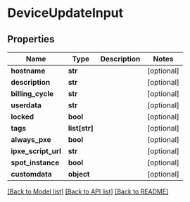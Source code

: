 # DeviceUpdateInput


## Properties
Name | Type | Description | Notes
------------ | ------------- | ------------- | -------------
**hostname** | **str** |  | [optional] 
**description** | **str** |  | [optional] 
**billing_cycle** | **str** |  | [optional] 
**userdata** | **str** |  | [optional] 
**locked** | **bool** |  | [optional] 
**tags** | **list[str]** |  | [optional] 
**always_pxe** | **bool** |  | [optional] 
**ipxe_script_url** | **str** |  | [optional] 
**spot_instance** | **bool** |  | [optional] 
**customdata** | **object** |  | [optional] 

[[Back to Model list]](../README.md#documentation-for-models) [[Back to API list]](../README.md#documentation-for-api-endpoints) [[Back to README]](../README.md)


